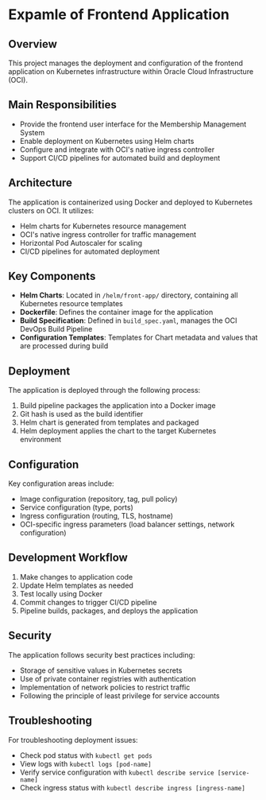 # Expamle of Frontend Application

## Overview
This project manages the deployment and configuration of the frontend application on Kubernetes infrastructure within Oracle Cloud Infrastructure (OCI).

## Main Responsibilities
- Provide the frontend user interface for the Membership Management System
- Enable deployment on Kubernetes using Helm charts
- Configure and integrate with OCI's native ingress controller
- Support CI/CD pipelines for automated build and deployment

## **Architecture**
The application is containerized using Docker and deployed to Kubernetes clusters on OCI. It utilizes:
- Helm charts for Kubernetes resource management
- OCI's native ingress controller for traffic management
- Horizontal Pod Autoscaler for scaling
- CI/CD pipelines for automated deployment

## Key Components
- **Helm Charts**: Located in `/helm/front-app/` directory, containing all Kubernetes resource templates
- **Dockerfile**: Defines the container image for the application
- **Build Specification**: Defined in `build_spec.yaml`, manages the OCI DevOps Build Pipeline
- **Configuration Templates**: Templates for Chart metadata and values that are processed during build

## Deployment
The application is deployed through the following process:
1. Build pipeline packages the application into a Docker image
2. Git hash is used as the build identifier
3. Helm chart is generated from templates and packaged
4. Helm deployment applies the chart to the target Kubernetes environment

## Configuration
Key configuration areas include:
- Image configuration (repository, tag, pull policy)
- Service configuration (type, ports)
- Ingress configuration (routing, TLS, hostname)
- OCI-specific ingress parameters (load balancer settings, network configuration)

## Development Workflow
1. Make changes to application code
2. Update Helm templates as needed
3. Test locally using Docker
4. Commit changes to trigger CI/CD pipeline
5. Pipeline builds, packages, and deploys the application

## Security
The application follows security best practices including:
- Storage of sensitive values in Kubernetes secrets
- Use of private container registries with authentication
- Implementation of network policies to restrict traffic
- Following the principle of least privilege for service accounts

## Troubleshooting
For troubleshooting deployment issues:
- Check pod status with `kubectl get pods`
- View logs with `kubectl logs [pod-name]`
- Verify service configuration with `kubectl describe service [service-name]`
- Check ingress status with `kubectl describe ingress [ingress-name]`
